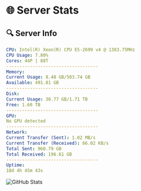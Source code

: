 # 🌐 Server Stats
## 🔍 Server Info
```yaml
CPU: Intel(R) Xeon(R) CPU E5-2699 v4 @ 1383.75MHz
CPU Usage: 7.80%
Cores: 44P | 88T
-----------------------------------
Memory:
Current Usage: 8.48 GB/503.74 GB
Available: 491.81 GB
-----------------------------------
Disk:
Current Usage: 30.77 GB/1.71 TB
Free: 1.60 TB
-----------------------------------
GPU:
No GPU detected
-----------------------------------
Network:
Current Transfer (Sent): 1.02 MB/s
Current Transfer (Received): 66.02 KB/s
Total Sent: 960.79 GB
Total Received: 196.61 GB
-----------------------------------
Uptime:
18d 4h 45m 43s
```
![GitHub Stats](https://img.shields.io/badge/Updated-2025-05-07_21:54:31-blue)